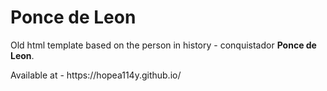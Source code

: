 # Ponce de Leon
<p>Old html template based on the person in history - conquistador <b>Ponce de Leon</b>.</p>
<p>Available at - https://hopea114y.github.io/</p>
